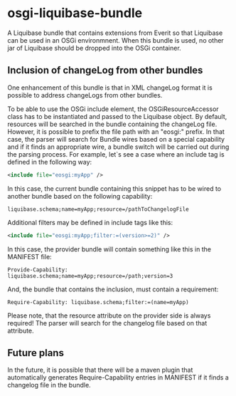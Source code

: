 osgi-liquibase-bundle
=====================

A Liquibase bundle that contains extensions from Everit so that
Liquibase can be used in an OSGi environmnent. When this bundle is used, 
no other jar of Liquibase should be dropped into the OSGi container.

## Inclusion of changeLog from other bundles

One enhancement of this bundle is that in XML changeLog format it is
possible to address changeLogs from other bundles.

To be able to use the OSGi include element, the OSGiResourceAccessor class
has to be instantiated and passed to the Liquibase object. By default,
resources will be searched in the bundle containing the changeLog file. 
However, it is possible to prefix the file path with an "eosgi:"
prefix. In that case, the parser will search for Bundle wires based on
a special capability and if it finds an appropriate wire, a bundle switch will
be carried out during the parsing process. For example, let`s see a case where 
an include tag is defined in the following way:

```xml
<include file="eosgi:myApp" />
```

In this case, the current bundle containing this snippet has to be wired
to another bundle based on the following capability:

```
liquibase.schema;name=myApp;resource=/pathToChangelogFile
```

Additional filters may be defined in include tags like this:

```xml
<include file="eosgi:myApp;filter:=(version>=2)" />
```

In this case, the provider bundle will contain something like this in the
MANIFEST file:

```
Provide-Capability: liquibase.schema;name=myApp;resource=/path;version=3 
```

And, the bundle that contains the inclusion, must contain a requirement:

```
Require-Capability: liquibase.schema;filter:=(name=myApp)
```

Please note, that the resource attribute on the provider side is always
required! The parser will search for the changelog file based on that
attribute.

## Future plans

In the future, it is possible that there will be a maven plugin that
automatically generates Require-Capability entries in MANIFEST
if it finds a changelog file in the bundle.
